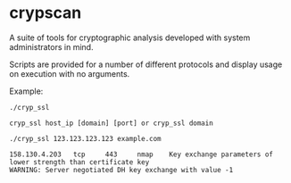 # crypscan
A suite of tools for cryptographic analysis developed with system 
administrators in mind.

Scripts are provided for a number of different protocols and display usage on execution with no arguments.

Example:

```
./cryp_ssl

cryp_ssl host_ip [domain] [port] or cryp_ssl domain

./cryp_ssl 123.123.123.123 example.com

158.130.4.203   tcp     443     nmap    Key exchange parameters of lower strength than certificate key
WARNING: Server negotiated DH key exchange with value -1
```


